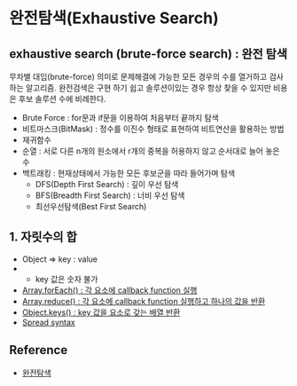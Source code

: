 # 완전탐색(Exhaustive Search)

## **exhaustive search (brute-force search) : 완전 탐색**

무차별 대입(brute-force) 의미로 문제해결에 가능한 모든 경우의 수를 열거하고 검사하는 알고리즘. 완전검색은 구현 하기 쉽고 솔루션이있는 경우 항상 찾을 수 있지만 비용은 후보 솔루션 수에 비례한다.

- Brute Force : for문과 if문을 이용하여 처음부터 끝까지 탐색
- 비트마스크(BitMask) : 정수를 이진수 형태로 표현하여 비트연산을 활용하는 방법
- 재귀함수
- 순열 : 서로 다른 n개의 원소에서 r개의 중복을 허용하지 않고 순서대로 늘어 놓은 수
- 백트래킹 : 현재상태에서 가능한 모든 후보군을 따라 들어가며 탐색
  - DFS(Depth First Search) : 깊이 우선 탐색
  - BFS(Breadth First Search) : 너비 우선 탐색
  - 최선우선탐색(Best First Search)

## 1. 자릿수의 합

- Object => key : value
- - key 값은 숫자 불가
- [Array.forEach() : 각 요소에 callback function 실행](https://developer.mozilla.org/ko/docs/Web/JavaScript/Reference/Global_Objects/Array/forEach)
- [Array.reduce() : 각 요소에 callback function 실행하고 하나의 값을 반환](https://developer.mozilla.org/ko/docs/Web/JavaScript/Reference/Global_Objects/Array/Reduce)
- [Object.keys() : key 값을 요소로 갖는 배열 반환](https://developer.mozilla.org/ko/docs/Web/JavaScript/Reference/Global_Objects/Object/keys)
- [Spread syntax](https://developer.mozilla.org/ko/docs/Web/JavaScript/Reference/Operators/Spread_syntax)

## Reference

- [완전탐색](https://hongjw1938.tistory.com/78)
